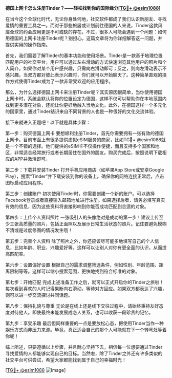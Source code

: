 **德国上网卡怎么注册Tinder？——轻松找到你的国际缘分[[TG💪+ @esim1088](https://t.me/s/esim1088)]**

在当今这个全球化时代，无论你身处何地，社交软件都成了我们认识新朋友、寻找爱情的重要工具之一。而对于那些旅居或计划前往德国的人来说，Tinder这款风靡全球的约会应用更是不可或缺的存在。不过，很多人可能会遇到一个问题：如何用德国的上网卡注册Tinder呢？别担心，这篇文章将为你详细解答这一问题，并提供实用的操作指南。

首先，我们需要了解Tinder的基本功能和使用场景。Tinder是一款基于地理位置匹配用户的社交平台，用户可以通过左右滑动的方式快速浏览其他用户的照片和个人简介。如果你对某个用户感兴趣，只需向右滑动即可；反之，则向左滑动表示不感兴趣。当双方都对彼此表示兴趣时，你们就可以开始聊天了。这种简单直观的操作方式使得Tinder成为了一款非常受欢迎的应用程序。

那么，为什么选择德国上网卡来注册Tinder呢？其实原因很简单，当你使用德国上网卡时，系统会默认将你的位置设定为德国，这样不仅可以帮助你在本地范围内找到更多潜在对象，还能让你更好地融入当地文化。此外，在德国这样一个多元化的国家里，通过Tinder结识来自不同背景的人也是一种很好的文化交流体验。

接下来就进入正题吧！以下就是具体步骤：

第一步：购买德国上网卡
要想顺利注册Tinder，首先你需要拥有一张有效的德国上网卡。目前市面上有很多提供虚拟eSIM服务的商家，比如TG💪+ @esim1088就是一个不错的选择。他们提供的eSIM卡不仅操作便捷，而且支持多个国家和地区，非常适合经常旅行或者长期居住在国外的朋友。购买完成后，按照说明下载相应的APP并激活即可。

第二步：下载并安装Tinder
打开手机应用商店（如苹果App Store或安卓Google Play），搜索“Tinder”并下载安装到你的设备上。确保你的网络连接正常后，点击图标启动应用程序。

第三步：创建账户
初次使用Tinder时，你需要创建一个新的账户。可以选择Facebook登录或者直接输入邮箱地址进行注册。如果选择后者，请务必填写真实有效的信息，因为这些资料将直接影响到你能否成功匹配到合适的对象。

第四步：上传个人资料照片
一张吸引人的头像绝对是成功的第一步！建议上传至少三张高质量的照片，包括正面照以及展示日常生活状态的照片。记住要避免模糊不清或是过度修图的情况发生哦！

第五步：完善个人资料
除了照片之外，你还应该尽可能多地填写自己的个人信息，比如年龄、职业、兴趣爱好等。这样可以让别人对你有更全面的认识，从而提高匹配率。

第六步：设置偏好设置
根据自己的需求调整筛选条件，例如性别、年龄范围、距离限制等等。这样可以缩小搜索范围，更快地找到符合标准的对象。

第七步：开始匹配
完成上述准备工作之后，就可以正式开启你的Tinder之旅啦！每次看到喜欢的人时记得果断向右滑动，等待对方回应。如果双方都表达了兴趣，则可以进一步交流探讨共同话题。

第八步：保持礼貌与尊重
无论是在线上还是线下交往过程中，请始终秉持友好态度对待他人。即使最终未能发展成恋人关系，也可以收获一段珍贵的记忆。

第九步：享受乐趣
最后但同样重要的一点是要放松心态，把使用Tinder当作一种娱乐方式而非压力来源。毕竟，真正适合自己的那个人可能就在下一个转弯处等着你呢！

综上所述，只要遵循以上步骤，并且耐心坚持下去，相信每一位想要通过Tinder寻找爱情的人都能够实现自己的目标。当然啦，除了Tinder之外还有许多类似的社交平台可供尝试，希望大家都能找到属于自己的幸福时光！

[[TG💪+ @esim1088](https://t.me/s/esim1088) ![Image](https://i.postimg.cc/4NQfJmqS/Snipaste-2025-05-13-00-14-12.png)]